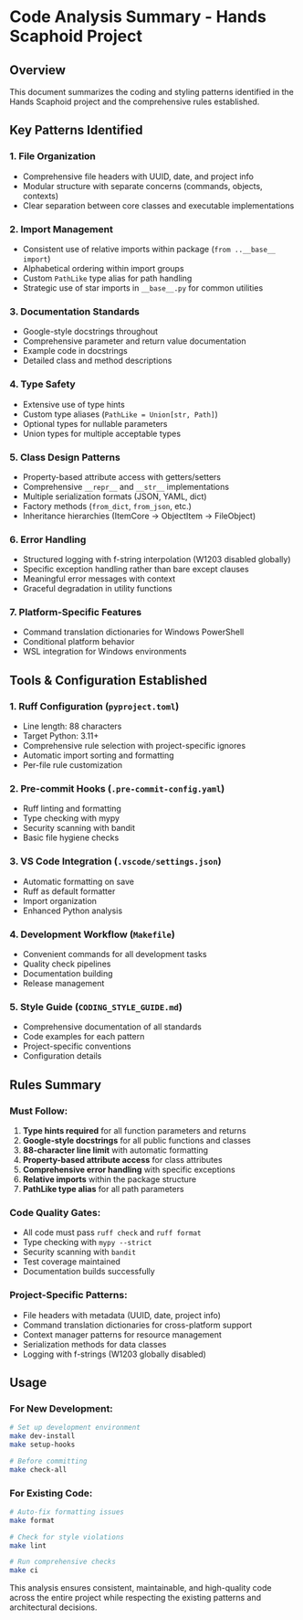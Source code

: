 # Code Analysis Summary - Hands Scaphoid Project

## Overview
This document summarizes the coding and styling patterns identified in the Hands Scaphoid project and the comprehensive rules established.

## Key Patterns Identified

### 1. **File Organization**
- Comprehensive file headers with UUID, date, and project info
- Modular structure with separate concerns (commands, objects, contexts)
- Clear separation between core classes and executable implementations

### 2. **Import Management**
- Consistent use of relative imports within package (`from ..__base__ import`)
- Alphabetical ordering within import groups
- Custom `PathLike` type alias for path handling
- Strategic use of star imports in `__base__.py` for common utilities

### 3. **Documentation Standards**
- Google-style docstrings throughout
- Comprehensive parameter and return value documentation
- Example code in docstrings
- Detailed class and method descriptions

### 4. **Type Safety**
- Extensive use of type hints
- Custom type aliases (`PathLike = Union[str, Path]`)
- Optional types for nullable parameters
- Union types for multiple acceptable types

### 5. **Class Design Patterns**
- Property-based attribute access with getters/setters
- Comprehensive `__repr__` and `__str__` implementations
- Multiple serialization formats (JSON, YAML, dict)
- Factory methods (`from_dict`, `from_json`, etc.)
- Inheritance hierarchies (ItemCore → ObjectItem → FileObject)

### 6. **Error Handling**
- Structured logging with f-string interpolation (W1203 disabled globally)
- Specific exception handling rather than bare except clauses
- Meaningful error messages with context
- Graceful degradation in utility functions

### 7. **Platform-Specific Features**
- Command translation dictionaries for Windows PowerShell
- Conditional platform behavior
- WSL integration for Windows environments

## Tools & Configuration Established

### 1. **Ruff Configuration** (`pyproject.toml`)
- Line length: 88 characters
- Target Python: 3.11+
- Comprehensive rule selection with project-specific ignores
- Automatic import sorting and formatting
- Per-file rule customization

### 2. **Pre-commit Hooks** (`.pre-commit-config.yaml`)
- Ruff linting and formatting
- Type checking with mypy
- Security scanning with bandit
- Basic file hygiene checks

### 3. **VS Code Integration** (`.vscode/settings.json`)
- Automatic formatting on save
- Ruff as default formatter
- Import organization
- Enhanced Python analysis

### 4. **Development Workflow** (`Makefile`)
- Convenient commands for all development tasks
- Quality check pipelines
- Documentation building
- Release management

### 5. **Style Guide** (`CODING_STYLE_GUIDE.md`)
- Comprehensive documentation of all standards
- Code examples for each pattern
- Project-specific conventions
- Configuration details

## Rules Summary

### Must Follow:
1. **Type hints required** for all function parameters and returns
2. **Google-style docstrings** for all public functions and classes
3. **88-character line limit** with automatic formatting
4. **Property-based attribute access** for class attributes
5. **Comprehensive error handling** with specific exceptions
6. **Relative imports** within the package structure
7. **PathLike type alias** for all path parameters

### Code Quality Gates:
- All code must pass `ruff check` and `ruff format`
- Type checking with `mypy --strict`
- Security scanning with `bandit`
- Test coverage maintained
- Documentation builds successfully

### Project-Specific Patterns:
- File headers with metadata (UUID, date, project info)
- Command translation dictionaries for cross-platform support
- Context manager patterns for resource management
- Serialization methods for data classes
- Logging with f-strings (W1203 globally disabled)

## Usage

### For New Development:
```bash
# Set up development environment
make dev-install
make setup-hooks

# Before committing
make check-all
```

### For Existing Code:
```bash
# Auto-fix formatting issues
make format

# Check for style violations
make lint

# Run comprehensive checks
make ci
```

This analysis ensures consistent, maintainable, and high-quality code across the entire project while respecting the existing patterns and architectural decisions.
